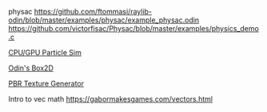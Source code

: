 
physac
https://github.com/ftommasi/raylib-odin/blob/master/examples/physac/example_physac.odin
https://github.com/victorfisac/Physac/blob/master/examples/physics_demo.c

[CPU/GPU Particle Sim](https://github.com/cyprus327/psim-compute)

[Odin's Box2D](https://github.com/atomicptr/odin-raylib-box2d)

[PBR Texture Generator](https://pbr-gen.vercel.app/)

Intro to vec math
https://gabormakesgames.com/vectors.html
